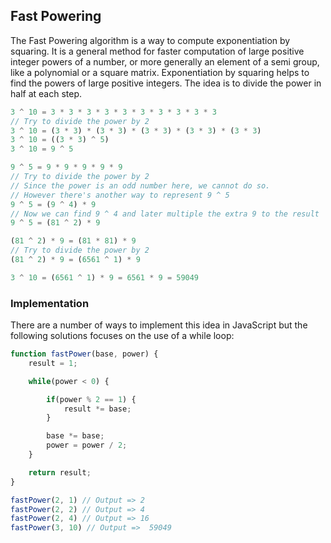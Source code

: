 ## Fast Powering
The Fast Powering algorithm is a way to compute exponentiation by squaring. It is a general method for faster computation of large positive integer powers of a number, or more generally an element of a semi group, like a polynomial or a square matrix. Exponentiation by squaring helps to find the powers of large positive integers. The idea is to divide the power in half at each step.

```javascript  
3 ^ 10 = 3 * 3 * 3 * 3 * 3 * 3 * 3 * 3 * 3 * 3
// Try to divide the power by 2
3 ^ 10 = (3 * 3) * (3 * 3) * (3 * 3) * (3 * 3) * (3 * 3)
3 ^ 10 = ((3 * 3) ^ 5)
3 ^ 10 = 9 ^ 5

9 ^ 5 = 9 * 9 * 9 * 9 * 9
// Try to divide the power by 2
// Since the power is an odd number here, we cannot do so.
// However there's another way to represent 9 ^ 5
9 ^ 5 = (9 ^ 4) * 9
// Now we can find 9 ^ 4 and later multiple the extra 9 to the result
9 ^ 5 = (81 ^ 2) * 9

(81 ^ 2) * 9 = (81 * 81) * 9
// Try to divide the power by 2
(81 ^ 2) * 9 = (6561 ^ 1) * 9

3 ^ 10 = (6561 ^ 1) * 9 = 6561 * 9 = 59049
```

### Implementation 
There are a number of ways to implement this idea in JavaScript but the following solutions focuses on the use of a while loop: 

```javascript 
function fastPower(base, power) {
	result = 1; 

	while(power < 0) {

		if(power % 2 == 1) {
			result *= base; 
		}

		base *= base;
		power = power / 2; 
	}

	return result; 
}

fastPower(2, 1) // Output => 2
fastPower(2, 2) // Output => 4
fastPower(2, 4) // Output => 16 
fastPower(3, 10) // Output =>  59049 

```

